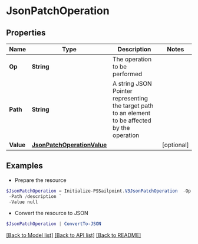 # JsonPatchOperation
## Properties

Name | Type | Description | Notes
------------ | ------------- | ------------- | -------------
**Op** | **String** | The operation to be performed | 
**Path** | **String** | A string JSON Pointer representing the target path to an element to be affected by the operation | 
**Value** | [**JsonPatchOperationValue**](JsonPatchOperationValue.md) |  | [optional] 

## Examples

- Prepare the resource
```powershell
$JsonPatchOperation = Initialize-PSSailpoint.V3JsonPatchOperation  -Op replace `
 -Path /description `
 -Value null
```

- Convert the resource to JSON
```powershell
$JsonPatchOperation | ConvertTo-JSON
```

[[Back to Model list]](../README.md#documentation-for-models) [[Back to API list]](../README.md#documentation-for-api-endpoints) [[Back to README]](../README.md)

